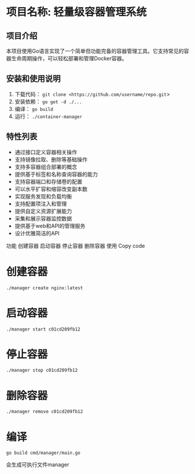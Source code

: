 # 项目名称: 轻量级容器管理系统

## 项目介绍

本项目使用Go语言实现了一个简单但功能完备的容器管理工具。它支持常见的容器生命周期操作，可以轻松部署和管理Docker容器。

## 安装和使用说明

1. 下载代码： `git clone <https://github.com/username/repo.git`>
2. 安装依赖： `go get -d ./...`
3. 编译： `go build`
4. 运行： `./container-manager`

## 特性列表

- 通过接口定义容器相关操作
- 支持镜像拉取、删除等基础操作
- 支持多容器组合部署的概念
- 提供基于标签和名称查询容器的能力
- 支持容器端口和存储卷的配置
- 可以水平扩容和缩容改变副本数
- 实现服务发现和负载均衡
- 支持配置项注入和管理
- 提供自定义资源扩展能力
- 采集和展示容器监控数据
- 提供基于web和API的管理服务
- 设计优雅简洁的API

功能
创建容器
启动容器
停止容器
删除容器
使用
Copy code

# 创建容器
```
./manager create nginx:latest
```

# 启动容器
```
./manager start c01cd209fb12 
```
# 停止容器
```
./manager stop c01cd209fb12
```
# 删除容器
```
./manager remove c01cd209fb12
```
# 编译
```
go build cmd/manager/main.go
```
会生成可执行文件manager